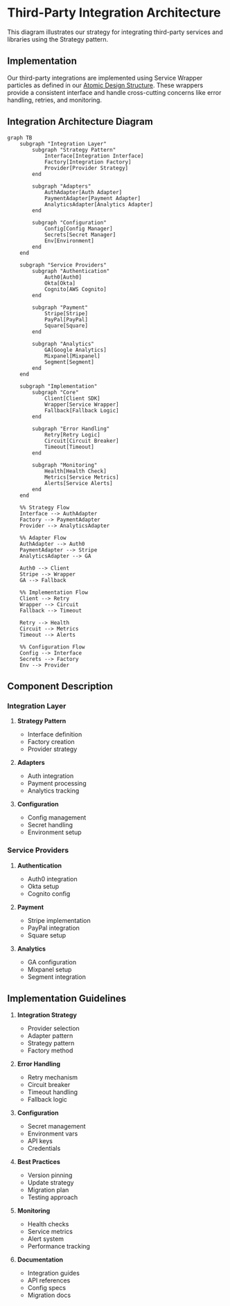 # Third-Party Integration Architecture

This diagram illustrates our strategy for integrating third-party services and libraries using the Strategy pattern.

## Implementation

Our third-party integrations are implemented using Service Wrapper particles as defined in our [Atomic Design Structure](../components/atomic-design.md#particles). These wrappers provide a consistent interface and handle cross-cutting concerns like error handling, retries, and monitoring.

## Integration Architecture Diagram

```mermaid
graph TB
    subgraph "Integration Layer"
        subgraph "Strategy Pattern"
            Interface[Integration Interface]
            Factory[Integration Factory]
            Provider[Provider Strategy]
        end

        subgraph "Adapters"
            AuthAdapter[Auth Adapter]
            PaymentAdapter[Payment Adapter]
            AnalyticsAdapter[Analytics Adapter]
        end

        subgraph "Configuration"
            Config[Config Manager]
            Secrets[Secret Manager]
            Env[Environment]
        end
    end

    subgraph "Service Providers"
        subgraph "Authentication"
            Auth0[Auth0]
            Okta[Okta]
            Cognito[AWS Cognito]
        end

        subgraph "Payment"
            Stripe[Stripe]
            PayPal[PayPal]
            Square[Square]
        end

        subgraph "Analytics"
            GA[Google Analytics]
            Mixpanel[Mixpanel]
            Segment[Segment]
        end
    end

    subgraph "Implementation"
        subgraph "Core"
            Client[Client SDK]
            Wrapper[Service Wrapper]
            Fallback[Fallback Logic]
        end

        subgraph "Error Handling"
            Retry[Retry Logic]
            Circuit[Circuit Breaker]
            Timeout[Timeout]
        end

        subgraph "Monitoring"
            Health[Health Check]
            Metrics[Service Metrics]
            Alerts[Service Alerts]
        end
    end

    %% Strategy Flow
    Interface --> AuthAdapter
    Factory --> PaymentAdapter
    Provider --> AnalyticsAdapter

    %% Adapter Flow
    AuthAdapter --> Auth0
    PaymentAdapter --> Stripe
    AnalyticsAdapter --> GA

    Auth0 --> Client
    Stripe --> Wrapper
    GA --> Fallback

    %% Implementation Flow
    Client --> Retry
    Wrapper --> Circuit
    Fallback --> Timeout

    Retry --> Health
    Circuit --> Metrics
    Timeout --> Alerts

    %% Configuration Flow
    Config --> Interface
    Secrets --> Factory
    Env --> Provider
```

## Component Description

### Integration Layer

1. **Strategy Pattern**

   - Interface definition
   - Factory creation
   - Provider strategy

2. **Adapters**

   - Auth integration
   - Payment processing
   - Analytics tracking

3. **Configuration**
   - Config management
   - Secret handling
   - Environment setup

### Service Providers

1. **Authentication**

   - Auth0 integration
   - Okta setup
   - Cognito config

2. **Payment**

   - Stripe implementation
   - PayPal integration
   - Square setup

3. **Analytics**
   - GA configuration
   - Mixpanel setup
   - Segment integration

## Implementation Guidelines

1. **Integration Strategy**

   - Provider selection
   - Adapter pattern
   - Strategy pattern
   - Factory method

2. **Error Handling**

   - Retry mechanism
   - Circuit breaker
   - Timeout handling
   - Fallback logic

3. **Configuration**

   - Secret management
   - Environment vars
   - API keys
   - Credentials

4. **Best Practices**

   - Version pinning
   - Update strategy
   - Migration plan
   - Testing approach

5. **Monitoring**

   - Health checks
   - Service metrics
   - Alert system
   - Performance tracking

6. **Documentation**
   - Integration guides
   - API references
   - Config specs
   - Migration docs

